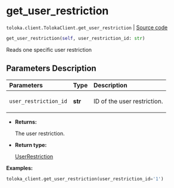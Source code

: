 # get_user_restriction
`toloka.client.TolokaClient.get_user_restriction` | [Source code](https://github.com/Toloka/toloka-kit/blob/v0.1.26/src/client/__init__.py#L40)

```python
get_user_restriction(self, user_restriction_id: str)
```

Reads one specific user restriction

## Parameters Description

| Parameters | Type | Description |
| :----------| :----| :-----------|
`user_restriction_id`|**str**|<p>ID of the user restriction.</p>

* **Returns:**

  The user restriction.

* **Return type:**

  [UserRestriction](toloka.client.user_restriction.UserRestriction.md)

**Examples:**

```python
toloka_client.get_user_restriction(user_restriction_id='1')
```

